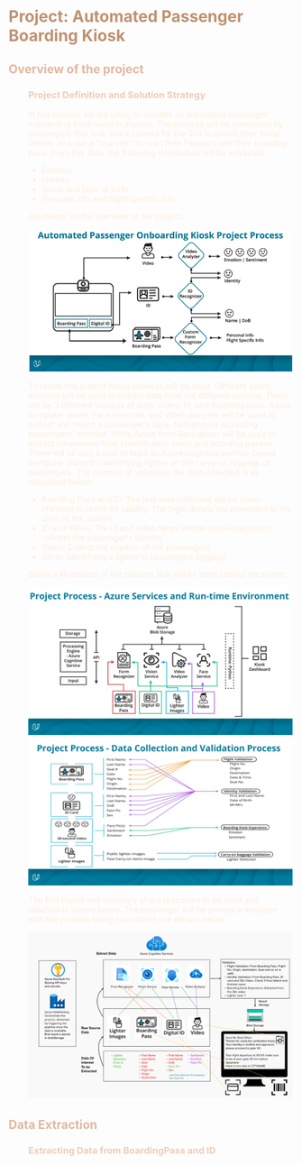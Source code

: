<p style="text-align:center"> <h1> <font color=#BF9270> Project: Automated Passenger Boarding Kiosk </font>  </h1> </p>
<h2><font color=#E3B7A0> Overview of the project </font></h2>
<div style="margin-left:2.5em">
    <h3><font color=#EDCDBB> Project Definition and Solution Strategy </font></h3>
    <p>
        <font color=#FFEDDB> 
            In this project, we are going to emulate an automated passenger onboarding kiosk used in airports.
            The process will be conducted by passengers that look into a camera for the 30s to collect their facial details,
            and use a "scanner" to scan their Passport and their boarding pass. From this data, the following information will be extracted.
            <ul>
                <li> Emotion </li>
                <li> Identity </li>
                <li> Name and Date of birth </li>
                <li> Personal info and flight specific info. </li>
            </ul>
            see below for the overview of the project:
        </font>
    </p>
    <p align="center">
        <img src="Pic/Overview.png" width="600" title="Overview of the solution to be made">
    </p>
    <p>
        <font color=#FFEDDB> 
            To tackle this project Azure services will be used. Different azure services will be used to extract data from the different sources.
            There will be 3 different sources of data. Video, Id, and Boarding pass. 
            Azure computer vision, Face services, and video analyzer will be used to extract and match a passenger's face, furthermore extracting passengers' emotion. 
            While Azure form Recognizer will be used to extract information from identification cards and boarding passes.
            There will be also a task to build an Azure cognitive service-based computer vision for identifying lighter on the carry-on luggage of passengers.
            The process of validating the data collected is as described below:
            <ul>
                <li> Boarding Pass and ID: The text data collected will be cross-checked to check its validity. The flight details are presented to the user on the screen </li>
                <li> ID and Video: The id and video faces will be cross-matched to validate the passenger's identity </li>
                <li> Video: Collect the emotion of the passengers </li>
                <li> Other: Identifying a lighter in passengers luggage </li>
            </ul>
            Below a illustration of the process that will be done behind the scene:
        </font>
        <p align="center">
            <img src="Pic/Process.jpg" width="600">
            <img src="Pic/Process2.jpg" width="600">
        </p>
    </p>
      <p>
        <font color=#FFEDDB> 
            The End Result and summary of the resources to be used and dataflow is shown below. The passanger will be prompt a message with the process being succesfuel
            see picture below
        </font>
        <p align="center">
            <img src="Pic/ProcessSummary.png" width="800">
        </p>
    </p>
</div>
<h2><font color=#E3B7A0> Data Extraction </font></h2>
<div style="margin-left:2.5em">
    <h3><font color=#EDCDBB> Extracting Data from BoardingPass and ID</font></h3>
</div>